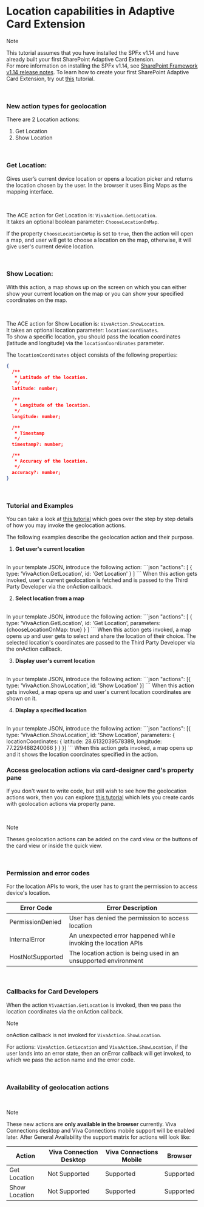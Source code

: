 # Location capabilities in Adaptive Card Extension

> [!NOTE]
> This tutorial assumes that you have installed the SPFx v1.14 and have already built your first SharePoint Adaptive Card Extension.<br/>
> For more information on installing the SPFx v1.14, see [SharePoint Framework v1.14 release notes](https://docs.microsoft.com/en-us/sharepoint/dev/spfx/release-1.14).
> To learn how to create your first SharePoint Adaptive Card Extension, try out [this](https://docs.microsoft.com/en-us/sharepoint/dev/spfx/viva/get-started/build-first-sharepoint-adaptive-card-extension) tutorial.

<br/>

### New action types for geolocation

There are 2 Location actions:
1. Get Location
2. Show Location

<br/>

### Get Location:
Gives user’s current device location or opens a location picker and returns the location chosen by the user. In the browser it uses Bing Maps as the mapping interface.

<br/>

The ACE action for Get Location is: `VivaAction.GetLocation`. <br/>
It takes an optional boolean parameter: `ChooseLocationOnMap`.

If the property `ChooseLocationOnMap` is set to `true`, then the action will open a map, and user will get to choose a location on the map, otherwise, it will give user's current device location.

<br/>

### Show Location:
With this action, a map shows up on the screen on which you can either show your current location on the map or you can show your specified coordinates on the map.

<br/>

The ACE action for Show Location is: `VivaAction.ShowLocation`. <br/>
It takes an optional location parameter: `locationCoordinates`. <br/>
To show a specific location, you should pass the location coordinates (latitude and longitude) via the `locationCoordinates` parameter. <br/>

The `locationCoordinates` object consists of the following properties:
```json
{
  /**
   * Latitude of the location.
   */
  latitude: number;

  /**
   * Longitude of the location.
   */
  longitude: number;

  /**
   * Timestamp
   */
  timestamp?: number;

  /**
   * Accuracy of the location.
   */
  accuracy?: number;
}
```

<br/>

### Tutorial and Examples
You can take a look at [this tutorial](./GeolocationTutorial.md) which goes over the step by step details of how you may invoke the geolocation actions.

The following examples describe the geolocation action and their purpose.

1. <b> Get user's current location </b>
<br/>
In your template JSON, introduce the following action:
    ```json
       "actions": [
          {
            type: 'VivaAction.GetLocation',
            id: 'Get Location'
          }
        ]
    ```
    When this action gets invoked, user's current geolocation is fetched and is passed to the Third Party Developer via the onAction callback.

<br/>

2. <b> Select location from a map </b>
<br/>
In your template JSON, introduce the following action:
    ```json
       "actions": [
          {
            type: 'VivaAction.GetLocation',
            id: 'Get Location',
            parameters: {chooseLocationOnMap: true}
          }
        ]
    ```
    When this action gets invoked, a map opens up and user gets to select and share the location of their choice. The selected location's coordinates are passed to the Third Party Developer via the onAction callback.

<br/>

3. <b> Display user's current location </b>
<br/>
In your template JSON, introduce the following action:
    ```json
       "actions": [{
          type: 'VivaAction.ShowLocation',
          id: 'Show Location'
        }]
    ```
    When this action gets invoked, a map opens up and user's current location coordinates are shown on it.

<br/>

4. <b> Display a specified location </b>
<br/>
In your template JSON, introduce the following action:
    ```json
       "actions": [{
          type: 'VivaAction.ShowLocation',
          id: 'Show Location',
          parameters: {
            locationCoordinates: {
              latitude: 28.6132039578389,
              longitude: 77.229488240066
            }
          }
        }]
    ```
    When this action gets invoked, a map opens up and it shows the location coordinates specified in the action.

<br/>

### Access geolocation actions via card-designer card's property pane
If you don't want to write code, but still wish to see how the geolocation actions work, then you can explore [this tutorial](./GeolocationPropertyPane.md) which lets you create cards with geolocation actions via property pane.

<br/>

> [!NOTE]
> Theses geolocation actions can be added on the card view or the buttons of the card view or inside the quick view.

<br/>

### Permission and error codes
For the location APIs to work, the user has to grant the permission to access device's location.


  Error Code    | Error Description
  ------------- | -------------
  PermissionDenied  | User has denied the permission to access location
  InternalError | An unexpected error happened while invoking the location APIs
  HostNotSupported | The location action is being used in an unsupported environment
<br/>


### Callbacks for Card Developers
When the action `VivaAction.GetLocation` is invoked, then we pass the location coordinates via the onAction callback.
> [!NOTE]
> onAction callback is not invoked for `VivaAction.ShowLocation`.

For actions: `VivaAction.GetLocation` and `VivaAction.ShowLocation`, if the user lands into an error state, then an onError callback will get invoked, to which we pass the action name and the error code.

<br/>

### Availability of geolocation actions
<br/>

> [!NOTE]
> These new actions are **only available in the browser** currently. Viva Connections desktop and Viva Connections mobile support will be enabled later.
After General Availability the support matrix for actions will look like:

  Action       | Viva Connection Desktop | Viva Connections Mobile | Browser
  ------------- | ------------- | ------------- | -------------
  Get Location  | Not Supported | Supported | Supported
  Show Location | Not Supported | Supported | Supported
